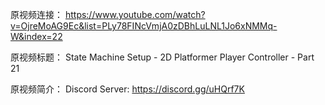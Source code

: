 原视频连接：
https://www.youtube.com/watch?v=OjreMoAG9Ec&list=PLy78FINcVmjA0zDBhLuLNL1Jo6xNMMq-W&index=22

原视频标题：
State Machine Setup - 2D Platformer Player Controller - Part 21

原视频简介：
Discord Server:
https://discord.gg/uHQrf7K
